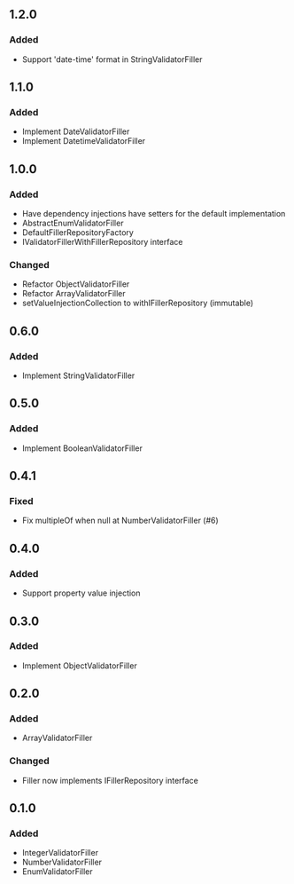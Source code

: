 ## 1.2.0
### Added
- Support 'date-time' format in StringValidatorFiller

## 1.1.0
### Added
- Implement DateValidatorFiller
- Implement DatetimeValidatorFiller

## 1.0.0
### Added
- Have dependency injections have setters for the default implementation
- AbstractEnumValidatorFiller
- DefaultFillerRepositoryFactory
- IValidatorFillerWithFillerRepository interface
### Changed
- Refactor ObjectValidatorFiller
- Refactor ArrayValidatorFiller
- setValueInjectionCollection to withIFillerRepository (immutable)

## 0.6.0
### Added
- Implement StringValidatorFiller

## 0.5.0
### Added
- Implement BooleanValidatorFiller

## 0.4.1
### Fixed
- Fix multipleOf when null at NumberValidatorFiller (#6)

## 0.4.0
### Added
- Support property value injection

## 0.3.0
### Added
- Implement ObjectValidatorFiller

## 0.2.0
### Added
- ArrayValidatorFiller
### Changed
- Filler now implements IFillerRepository interface

## 0.1.0
### Added
- IntegerValidatorFiller
- NumberValidatorFiller
- EnumValidatorFiller
